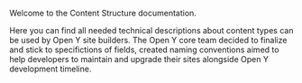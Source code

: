 Welcome to the Content Structure documentation.

Here you can find all needed technical descriptions about content types can be used by Open Y site builders.
The Open Y core team decided to finalize and stick to specifictions of fields, 
created naming conventions aimed to help developers to maintain and upgrade their sites alongside Open Y development timeline.
